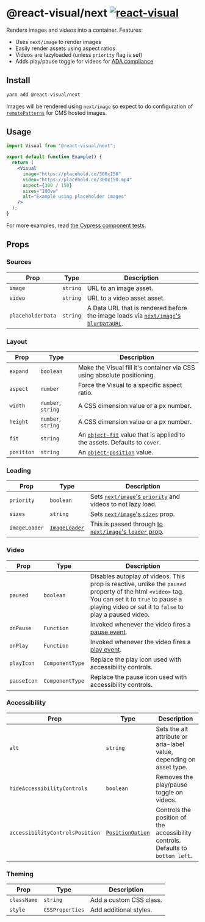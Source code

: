 # @react-visual/next [![react-visual](https://img.shields.io/endpoint?url=https://cloud.cypress.io/badge/simple/fn6c7w&style=flat&logo=cypress)](https://cloud.cypress.io/projects/fn6c7w/runs)

Renders images and videos into a container. Features:

- Uses `next/image` to render images
- Easily render assets using aspect ratios
- Videos are lazyloaded (unless `priority` flag is set)
- Adds play/pause toggle for videos for [ADA compliance](https://www.w3.org/WAI/WCAG21/Understanding/pause-stop-hide.html)

## Install

```sh
yarn add @react-visual/next
```

Images will be rendered using `next/image` so expect to do configuration of [`remotePatterns`](https://nextjs.org/docs/app/api-reference/components/image#remotepatterns) for CMS hosted images.

## Usage

```jsx
import Visual from "@react-visual/next";

export default function Example() {
  return (
    <Visual
      image="https://placehold.co/300x150"
      video="https://placehold.co/300x150.mp4"
      aspect={300 / 150}
      sizes="100vw"
      alt="Example using placeholder images"
    />
  );
}
```

For more examples, read [the Cypress component tests](./cypress/component).

## Props

### Sources

| Prop              | Type     | Description                                                                                                                                                      |
| ----------------- | -------- | ---------------------------------------------------------------------------------------------------------------------------------------------------------------- |
| `image`           | `string` | URL to an image asset.                                                                                                                                           |
| `video`           | `string` | URL to a video asset asset.                                                                                                                                      |
| `placeholderData` | `string` | A Data URL that is rendered before the image loads via [`next/image`'s `blurDataURL`](https://nextjs.org/docs/pages/api-reference/components/image#blurdataurl). |

### Layout

| Prop       | Type               | Description                                                                                                                              |
| ---------- | ------------------ | ---------------------------------------------------------------------------------------------------------------------------------------- |
| `expand`   | `boolean`          | Make the Visual fill it's container via CSS using absolute positioning.                                                                  |
| `aspect`   | `number`           | Force the Visual to a specific aspect ratio.                                                                                             |
| `width`    | `number`, `string` | A CSS dimension value or a px number.                                                                                                    |
| `height`   | `number`, `string` | A CSS dimension value or a px number.                                                                                                    |
| `fit`      | `string`           | An [`object-fit`](https://developer.mozilla.org/en-US/docs/Web/CSS/object-fit) value that is applied to the assets. Defaults to `cover`. |
| `position` | `string`           | An [`object-position`](https://developer.mozilla.org/en-US/docs/Web/CSS/object-position) value.                                          |

### Loading

| Prop          | Type                                                                                                                                                      | Description                                                                                                                          |
| ------------- | --------------------------------------------------------------------------------------------------------------------------------------------------------- | ------------------------------------------------------------------------------------------------------------------------------------ |
| `priority`    | `boolean`                                                                                                                                                 | Sets [`next/image`'s `priority`](https://nextjs.org/docs/pages/api-reference/components/image#priority) and videos to not lazy load. |
| `sizes`       | `string`                                                                                                                                                  | Sets [`next/image`'s `sizes`](https://nextjs.org/docs/pages/api-reference/components/image#sizes) prop.                              |
| `imageLoader` | [`ImageLoader`](https://github.com/BKWLD/react-visual/blob/eaf2d150efa1187033ba732a350a4db20f260435/packages/react/src/types/reactVisualTypes.ts#L38-L44) | This is passed through [to `next/image`'s `loader` prop](https://nextjs.org/docs/app/api-reference/components/image#loader).         |

### Video

| Prop        | Type            | Description                                                                                                                                                                                                |
| ----------- | --------------- | ---------------------------------------------------------------------------------------------------------------------------------------------------------------------------------------------------------- |
| `paused`    | `boolean`       | Disables autoplay of videos. This prop is reactive, unlike the `paused` property of the html `<video>` tag. You can set it to `true` to pause a playing video or set it to `false` to play a paused video. |
| `onPause`   | `Function`      | Invoked whenever the video fires a [pause event](https://developer.mozilla.org/en-US/docs/Web/API/HTMLMediaElement/pause_event).                                                                           |
| `onPlay`    | `Function`      | Invoked whenever the video fires a [play event](https://developer.mozilla.org/en-US/docs/Web/API/HTMLMediaElement/play_event).                                                                             |
| `playIcon`  | `ComponentType` | Replace the play icon used with accessibility controls.                                                                                                                                                    |
| `pauseIcon` | `ComponentType` | Replace the pause icon used with accessibility controls.                                                                                                                                                   |

### Accessibility

| Prop                            | Type                                                                                                                                                         | Description                                                                     |
| ------------------------------- | ------------------------------------------------------------------------------------------------------------------------------------------------------------ | ------------------------------------------------------------------------------- |
| `alt`                           | `string`                                                                                                                                                     | Sets the alt attribute or aria-label value, depending on asset type.            |
| `hideAccessibilityControls`     | `boolean`                                                                                                                                                    | Removes the play/pause toggle on videos.                                        |
| `accessibilityControlsPosition` | [`PositionOption`](https://github.com/BKWLD/react-visual/blob/eaf2d150efa1187033ba732a350a4db20f260435/packages/react/src/types/reactVisualTypes.ts#L61-L70) | Controls the position of the accessibility controls. Defaults to `bottom left`. |

### Theming

| Prop        | Type            | Description             |
| ----------- | --------------- | ----------------------- |
| `className` | `string`        | Add a custom CSS class. |
| `style`     | `CSSProperties` | Add additional styles.  |
